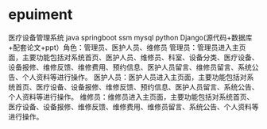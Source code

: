 # epuiment
医疗设备管理系统  java springboot ssm mysql python Django(源代码+数据库+配套论文+ppt）角色：管理员、医护人员、维修员  管理员：管理员进入主页面，主要功能包括对系统首页、医护人员、维修员、科室、设备分类、医疗设备、设备报修、维修反馈、维修费用、预约信息、医护人员留言、维修员留言、系统公告、个人资料等进行操作。  医护人员：医护人员进入主页面，主要功能包括对系统首页、医疗设备、设备报修、维修反馈、预约信息、医护人员留言、系统公告、个人资料等进行操作。  维修员：维修员进入主页面，主要功能包括对系统首页、医疗设备、设备报修、维修反馈、维修费用、维修员留言、系统公告、个人资料等进行操作。
